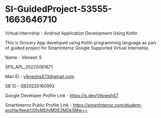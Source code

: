 # SI-GuidedProject-53555-1663646710
Virtual Internship - Android Application Development Using Kotlin

This is Grocery App developed using Kotlin programming language as part of guided project for Smartinternz Google Supported Virtual Internship.

Name - Viknesh S

SPS_APL_20220061671

Mail ID - vikneshs473@gmail.com

SB ID - SB20220160993

Google Developer Profile Link - https://g.dev/VikneshS7

Smartinternz Public Profile Link - https://smartinternz.com/student-profile/feed/U0IyMDIyMDE2MDk5Mw==

